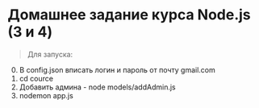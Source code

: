 ﻿# Домашнее задание курса Node.js (3 и 4)

> Для запуска:

0. В config.json вписать логин и пароль от почту gmail.com
1. cd cource
1. Добавить админа - node models/addAdmin.js
1. nodemon app.js

